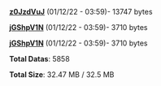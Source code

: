 [**z0JzdVuJ**](/data/z0JzdVuJ.txt) (01/12/22 - 03:59)- 13747 bytes

[**jGShpV1N**](/data/jGShpV1N.txt) (01/12/22 - 03:59)- 3710 bytes

[**jGShpV1N**](/data/jGShpV1N.txt) (01/12/22 - 03:59)- 3710 bytes

**Total Datas**: 5858

**Total Size**: 32.47 MB / 32.5 MB